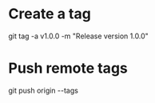 # Create a tag

git tag -a v1.0.0 -m "Release version 1.0.0"

# Push remote tags

git push origin --tags